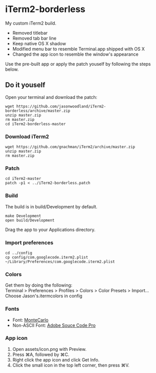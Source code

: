 # iTerm2-borderless

My custom iTerm2 build.

* Removed titlebar
* Removed tab bar line
* Keep native OS X shadow
* Modified menu bar to resemble Terminal.app shipped with OS X
* Changed the app icon to resemble the window's appearance

Use the pre-built app or apply the patch youself by following the steps below.

## Do it youself

Open your terminal and download the patch:

```
wget https://github.com/jasonwoodland/iTerm2-borderless/archive/master.zip
unzip master.zip
rm master.zip
cd iTerm2-borderless-master
```

### Download iTerm2

```
wget https://github.com/gnachman/iTerm2/archive/master.zip
unzip master.zip
rm master.zip
```

### Patch

```
cd iTerm2-master
patch -p1 < ../iTerm2-borderless.patch
```

### Build

The build is in build/Development by default.

```
make Development
open build/Development
```

Drag the app to your Applications directory.

### Import preferences

```
cd ../config
cp config/com.googlecode.iterm2.plist ~/Library/Preferences/com.googlecode.iterm2.plist
```

### Colors

Get them by doing the following:  
Terminal > Preferences > Profiles > Colors > Color Presets > Import...  
Choose Jason's.itermcolors in config

### Fonts

* Font: [MonteCarlo](http://www.bok.net/MonteCarlo/)
* Non-ASCII Font: [Adobe Souce Code Pro](https://github.com/adobe-fonts/source-code-pro)

### App icon

1. Open assets/icon.png with Preview.
2. Press ⌘A, followed by ⌘C.
1. Right click the app icon and click Get Info.
2. Click the small icon in the top left corner, then press ⌘V.
